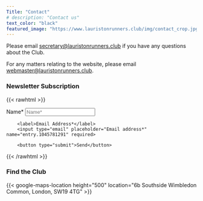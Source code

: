 ```yaml
---
Title: "Contact"
# description: "Contact us"
text_color: "black"
featured_image: "https://www.lauristonrunners.club/img/contact_crop.jpg"
---
```


Please email secretary@lauristonrunners.club if you have any questions about the Club. 

For any matters relating to the website, please email webmaster@lauristonrunners.club.

### Newsletter Subscription

{{< rawhtml >}}
<!--
  <link rel="stylesheet" href="/css/form.css">

  <script type="text/javascript">var submitted=false;</script>
  
  <iframe name="hidden_iframe" id="hidden_iframe" style="display:none;" 
  onload="if(submitted) {window.location='/thankyou';}"></iframe>
-->  
  <form action="https://docs.google.com/forms/d/e/18IqVKDW2Og3_-jCCzW4SOk2vpa_FHFC_48lrO-UDGOE/formResponse" 
  method="post" target="hidden_iframe" onsubmit="submitted=true;">
  </form>

  <form action="https://docs.google.com/forms/d/e/1FAIpQLSeb2q_AcrbkRYgVzBlSZUOVXWohv-qOMdAR4CC_6k42PhJwQw/formResponse" method="post">
        <label>Name*</label>
        <input type="text" placeholder="Name*" name="entry.2005620554" required>
  
        <label>Email Address*</label>
        <input type="email" placeholder="Email address*" name="entry.1045781291" required>
     
        <button type="submit">Send</button>
  </form>

{{< /rawhtml >}}

### Find the Club

{{< google-maps-location height="500" location="6b Southside Wimbledon Common, London, SW19 4TG" >}}
